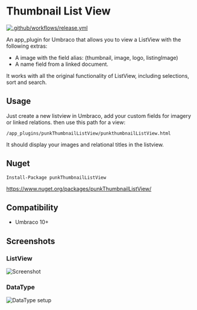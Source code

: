 # Thumbnail List View

[![.github/workflows/release.yml](https://github.com/garpunkal/punkThumbnailListView/actions/workflows/release.yml/badge.svg)](https://github.com/garpunkal/punkThumbnailListView/actions/workflows/release.yml)

An app_plugin for Umbraco that allows you to view a ListView with the following extras:

- A image with the field alias: (thumbnail, image, logo, listingImage) 
- A name field from a linked document.

It works with all the original functionality of ListView, including selections, sort and search. 

## Usage 

Just create a new listview in Umbraco, add your custom fields for imagery or linked relations. 
then use this path for a view: 

`/app_plugins/punkThumbnailListView/punkthumbnailListView.html`

It should display your images and relational titles in the listview. 

## Nuget

`Install-Package punkThumbnailListView`

https://www.nuget.org/packages/punkThumbnailListView/

## Compatibility

- Umbraco 10+ 
## Screenshots
  
### ListView
![Screenshot](https://raw.github.com/garpunkal/punkThumbnailListView/main/listview.jpg)

### DataType
![DataType setup](https://raw.github.com/garpunkal/punkThumbnailListView/main/datatype.jpg)
